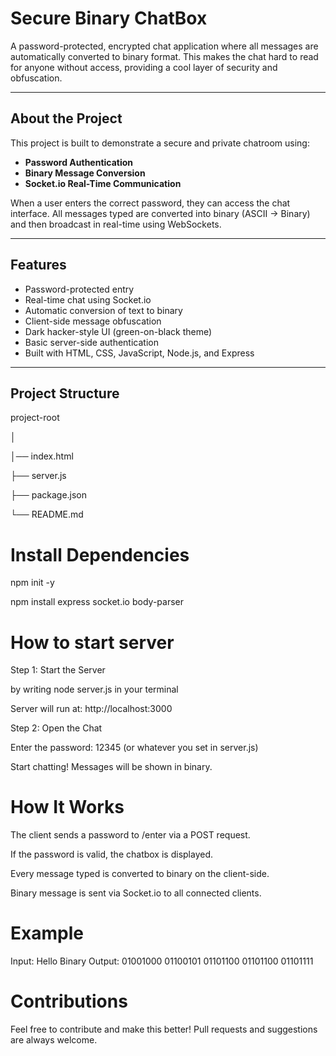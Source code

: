 # Secure Binary ChatBox

A password-protected, encrypted chat application where all messages are automatically converted to binary format. This makes the chat hard to read for anyone without access, providing a cool layer of security and obfuscation.

---

##  About the Project

This project is built to demonstrate a secure and private chatroom using:

- **Password Authentication**
- **Binary Message Conversion**
- **Socket.io Real-Time Communication**

When a user enters the correct password, they can access the chat interface. All messages typed are converted into binary (ASCII → Binary) and then broadcast in real-time using WebSockets.

---

## Features

-  Password-protected entry
-  Real-time chat using Socket.io
-  Automatic conversion of text to binary
-  Client-side message obfuscation
-  Dark hacker-style UI (green-on-black theme)
-  Basic server-side authentication
-  Built with HTML, CSS, JavaScript, Node.js, and Express

---

## Project Structure

project-root

│

│── index.html

├── server.js

├── package.json

└── README.md

# Install Dependencies
npm init -y

npm install express socket.io body-parser

# How to start server

Step 1: Start the Server

by writing node server.js in your terminal


Server will run at: http://localhost:3000

Step 2: Open the Chat

Enter the password: 12345 (or whatever you set in server.js)

Start chatting! Messages will be shown in binary.

# How It Works

The client sends a password to /enter via a POST request.

If the password is valid, the chatbox is displayed.

Every message typed is converted to binary on the client-side.

Binary message is sent via Socket.io to all connected clients.

# Example

Input: Hello
Binary Output: 01001000 01100101 01101100 01101100 01101111

# Contributions

Feel free to contribute and make this better!
Pull requests and suggestions are always welcome.
